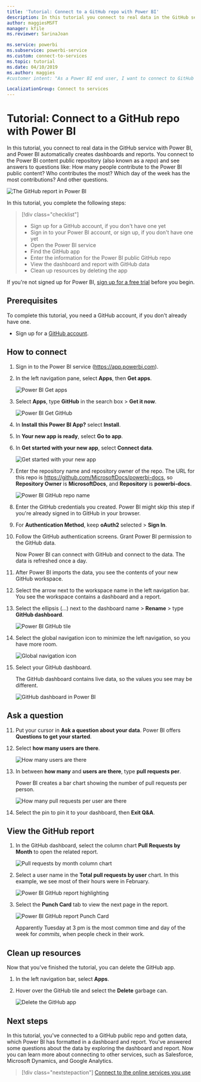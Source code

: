 ```yaml
---
title: 'Tutorial: Connect to a GitHub repo with Power BI'
description: In this tutorial you connect to real data in the GitHub service with Power BI, and Power BI automatically creates dashboards and reports.
author: maggiesMSFT
manager: kfile
ms.reviewer: SarinaJoan

ms.service: powerbi
ms.subservice: powerbi-service
ms.custom: connect-to-services
ms.topic: tutorial
ms.date: 04/10/2019
ms.author: maggies
#customer intent: "As a Power BI end user, I want to connect to GitHub as an example, so I understand how to connect to my data on other services."

LocalizationGroup: Connect to services
---
```

# Tutorial: Connect to a GitHub repo with Power BI
In this tutorial, you connect to real data in the GitHub service with Power BI, and Power BI automatically creates dashboards and reports. You connect to the Power BI content public repository (also known as a *repo*) and see answers to questions like: How many people contribute to the Power BI public content? Who contributes the most? Which day of the week has the most contributions? And other questions. 

![The GitHub report in Power BI](media/service-tutorial-connect-to-github/power-bi-github-app-tutorial-punch-card.png)

In this tutorial, you complete the following steps:

> [!div class="checklist"]
> * Sign up for a GitHub account, if you don't have one yet 
> * Sign in to your Power BI account, or sign up, if you don't have one yet
> * Open the Power BI service
> * Find the GitHub app
> * Enter the information for the Power BI public GitHub repo
> * View the dashboard and report with GitHub data
> * Clean up resources by deleting the app

If you're not signed up for Power BI, [sign up for a free trial](https://app.powerbi.com/signupredirect?pbi_source=web) before you begin.

## Prerequisites

To complete this tutorial, you need a GitHub account, if you don't already have one. 

- Sign up for a [GitHub account](https://docs.microsoft.com/contribute/get-started-setup-github).


## How to connect
1. Sign in to the Power BI service (https://app.powerbi.com). 
2. In the left navigation pane, select **Apps**, then **Get apps**.
   
   ![Power BI Get apps](media/service-tutorial-connect-to-github/power-bi-github-app-tutorial.png) 

3. Select **Apps**, type **GitHub** in the search box > **Get it now**.
   
   ![Power BI Get GitHub](media/service-tutorial-connect-to-github/power-bi-github-app-tutorial-app-source.png) 

4. In **Install this Power BI App?** select **Install**.
5. In **Your new app is ready**, select **Go to app**.
6. In **Get started with your new app**, select **Connect data**.

    ![Get started with your new app](media/service-tutorial-connect-to-github/power-bi-github-app-tutorial-connect-data.png)

7. Enter the repository name and repository owner of the repo. The URL for this repo is https://github.com/MicrosoftDocs/powerbi-docs, so **Repository Owner** is **MicrosoftDocs**, and **Repository** is **powerbi-docs**. 
   
    ![Power BI GitHub repo name](media/service-tutorial-connect-to-github/power-bi-github-app-tutorial-connect.png)

5. Enter the GitHub credentials you created. Power BI might skip this step if you're already signed in to GitHub in your browser. 

6. For **Authentication Method**, keep **oAuth2** selected \> **Sign In**.

7. Follow the GitHub authentication screens. Grant Power BI permission to the GitHub data.
   
   Now Power BI can connect with GitHub and connect to the data.  The data is refreshed once a day.

8. After Power BI imports the data, you see the contents of your new GitHub workspace. 
9. Select the arrow next to the workspace name in the left navigation bar. You see the workspace contains a dashboard and a report. 
10. Select the ellipsis (...) next to the dashboard name > **Rename** > type **GitHub dashboard**.
 
    ![Power BI GitHub tile](media/service-tutorial-connect-to-github/power-bi-github-app-tutorial-left-nav.png) 

8. Select the global navigation icon to minimize the left navigation, so you have more room.

    ![Global navigation icon](media/service-tutorial-connect-to-github/power-bi-global-navigation-icon.png)

10. Select your GitHub dashboard.
    
    The GitHub dashboard contains live data, so the values you see may be different.

    ![GitHub dashboard in Power BI](media/service-tutorial-connect-to-github/power-bi-github-app-tutorial-new-dashboard.png)

    

## Ask a question

11. Put your cursor in **Ask a question about your data**. Power BI offers **Questions to get your started**. 

1. Select **how many users are there**.
 
    ![How many users are there](media/service-tutorial-connect-to-github/power-bi-github-app-tutorial-qna-how-many-users.png)

13. In between **how many** and **users are there**, type **pull requests per**. 

     Power BI creates a bar chart showing the number of pull requests per person.

    ![How many pull requests per user are there](media/service-tutorial-connect-to-github/power-bi-github-app-tutorial-qna-how-many-prs.png)


13. Select the pin to pin it to your dashboard, then **Exit Q&A**.

## View the GitHub report 

1. In the GitHub dashboard, select the column chart **Pull Requests by Month** to open the related report.

    ![Pull requests by month column chart](media/service-tutorial-connect-to-github/power-bi-github-app-tutorial-column-chart.png)

2. Select a user name in the **Total pull requests by user** chart. In this example, we see most of their hours were in February.

    ![Power BI GitHub report highlighting](media/service-tutorial-connect-to-github/power-bi-github-app-tutorial-cross-filter-total-prs.png)

3. Select the **Punch Card** tab to view the next page in the report. 
 
    ![Power BI GitHub report Punch Card](media/service-tutorial-connect-to-github/power-bi-github-app-tutorial-tues-3pm.png)

    Apparently Tuesday at 3 pm is the most common time and day of the week for *commits*, when people check in their work.

## Clean up resources

Now that you've finished the tutorial, you can delete the GitHub app. 

1. In the left navigation bar, select **Apps**.
2. Hover over the GitHub tile and select the **Delete** garbage can.

    ![Delete the GitHub app](media/service-tutorial-connect-to-github/power-bi-github-app-tutorial-delete.png)

## Next steps

In this tutorial, you've connected to a GitHub public repo and gotten data, which Power BI has formatted in a dashboard and report. You've answered some questions about the data by exploring the dashboard and report. Now you can learn more about connecting to other services, such as Salesforce, Microsoft Dynamics, and Google Analytics. 
 
> [!div class="nextstepaction"]
> [Connect to the online services you use](service-connect-to-services.md)


